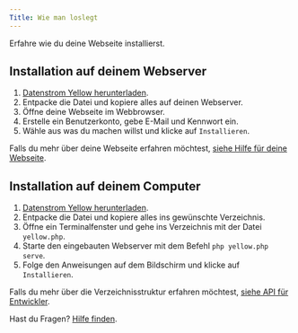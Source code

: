 ```yaml
---
Title: Wie man loslegt
---
```

Erfahre wie du deine Webseite installierst.

## Installation auf deinem Webserver

1. [Datenstrom Yellow herunterladen](https://github.com/datenstrom/yellow/archive/main.zip).
2. Entpacke die Datei und kopiere alles auf deinen Webserver.
3. Öffne deine Webseite im Webbrowser.
4. Erstelle ein Benutzerkonto, gebe E-Mail und Kennwort ein.
5. Wähle aus was du machen willst und klicke auf `Installieren`.

Falls du mehr über deine Webseite erfahren möchtest, [siehe Hilfe für deine Webseite](.).

## Installation auf deinem Computer

1. [Datenstrom Yellow herunterladen](https://github.com/datenstrom/yellow/archive/main.zip).
2. Entpacke die Datei und kopiere alles ins gewünschte Verzeichnis.
3. Öffne ein Terminalfenster und gehe ins Verzeichnis mit der Datei `yellow.php`.
4. Starte den eingebauten Webserver mit dem Befehl `php yellow.php serve`.
5. Folge den Anweisungen auf dem Bildschirm und klicke auf `Installieren`.

Falls du mehr über die Verzeichnisstruktur erfahren möchtest, [siehe API für Entwickler](api-for-developers).

Hast du Fragen? [Hilfe finden](.).
